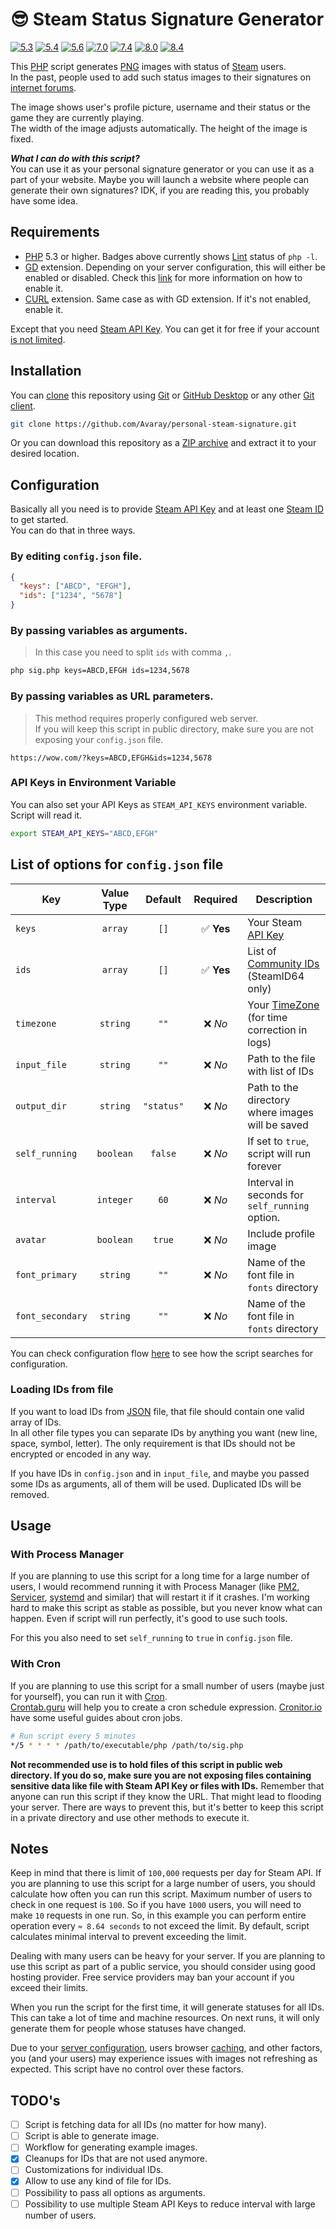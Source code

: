 # 😎 Steam Status Signature Generator

<!-- Remember to change branches in badges after PR to main -->

[![5.3](https://github.com/Avaray/personal-steam-signature/actions/workflows/test_PHP5.3.yml/badge.svg?branch=making-it-modern)](https://github.com/Avaray/personal-steam-signature/actions/workflows/test_PHP5.3.yml)
[![5.4](https://github.com/Avaray/personal-steam-signature/actions/workflows/test_PHP5.4.yml/badge.svg?branch=making-it-modern)](https://github.com/Avaray/personal-steam-signature/actions/workflows/test_PHP5.4.yml)
[![5.6](https://github.com/Avaray/personal-steam-signature/actions/workflows/test_PHP5.6.yml/badge.svg?branch=making-it-modern)](https://github.com/Avaray/personal-steam-signature/actions/workflows/test_PHP5.6.yml)
[![7.0](https://github.com/Avaray/personal-steam-signature/actions/workflows/test_PHP7.0.yml/badge.svg?branch=making-it-modern)](https://github.com/Avaray/personal-steam-signature/actions/workflows/test_PHP7.0.yml)
[![7.4](https://github.com/Avaray/personal-steam-signature/actions/workflows/test_PHP7.4.yml/badge.svg?branch=making-it-modern)](https://github.com/Avaray/personal-steam-signature/actions/workflows/test_PHP7.4.yml)
[![8.0](https://github.com/Avaray/personal-steam-signature/actions/workflows/test_PHP8.0.yml/badge.svg?branch=making-it-modern)](https://github.com/Avaray/personal-steam-signature/actions/workflows/test_PHP8.0.yml)
[![8.4](https://github.com/Avaray/personal-steam-signature/actions/workflows/test_PHP8.4.yml/badge.svg?branch=making-it-modern)](https://github.com/Avaray/personal-steam-signature/actions/workflows/test_PHP8.4.yml)

This [PHP](https://www.php.net/) script generates [PNG](https://en.wikipedia.org/wiki/PNG) images with status of [Steam](https://store.steampowered.com/) users.  
In the past, people used to add such status images to their signatures on [internet forums](https://en.wikipedia.org/wiki/Internet_forum).

The image shows user's profile picture, username and their status or the game they are currently playing.  
The width of the image adjusts automatically. The height of the image is fixed.

_**What I can do with this script?**_  
You can use it as your personal signature generator or you can use it as a part of your website. Maybe you will launch a website where people can generate their own signatures? IDK, if you are reading this, you probably have some idea.

## Requirements

- [PHP](https://www.php.net/) 5.3 or higher. Badges above currently shows [Lint](<https://en.wikipedia.org/wiki/Lint_(software)>) status of `php -l`.
- [GD](https://github.com/libgd/libgd) extension. Depending on your server configuration, this will either be enabled or disabled. Check this [link](https://stackoverflow.com/questions/2283199/enabling-installing-gd-extension-without-gd) for more information on how to enable it.
- [CURL](https://curl.se/) extension. Same case as with GD extension. If it's not enabled, enable it.

Except that you need [Steam API Key](https://steamcommunity.com/dev/apikey). You can get it for free if your account [is not limited](https://help.steampowered.com/en/faqs/view/71D3-35C2-AD96-AA3A).

## Installation

You can [clone](https://git-scm.com/docs/git-clone/en) this repository using [Git](https://git-scm.com/) or [GitHub Desktop](https://github.com/apps/desktop) or any other [Git client](https://git-scm.com/downloads/guis).

```bash
git clone https://github.com/Avaray/personal-steam-signature.git
```

Or you can download this repository as a [ZIP archive](https://github.com/Avaray/personal-steam-signature/archive/refs/heads/master.zip) and extract it to your desired location.

## Configuration

Basically all you need is to provide [Steam API Key](https://steamcommunity.com/dev) and at least one [Steam ID](https://developer.valvesoftware.com/wiki/SteamID) to get started.  
You can do that in three ways.

### By editing `config.json` file.

```json
{
  "keys": ["ABCD", "EFGH"],
  "ids": ["1234", "5678"]
}
```

### By passing variables as arguments.

> In this case you need to split `ids` with comma `,`.

```bash
php sig.php keys=ABCD,EFGH ids=1234,5678
```

### By passing variables as URL parameters.

> This method requires properly configured web server.  
> If you will keep this script in public directory, make sure you are not exposing your `config.json` file.

```
https://wow.com/?keys=ABCD,EFGH&ids=1234,5678
```

### API Keys in Environment Variable

You can also set your API Keys as `STEAM_API_KEYS` environment variable. Script will read it.

```bash
export STEAM_API_KEYS="ABCD,EFGH"
```

## List of options for `config.json` file

| Key              | Value<br>Type |  Default   |  Required  | Description                                                                                       |
| ---------------- | :-----------: | :--------: | :--------: | ------------------------------------------------------------------------------------------------- |
| `keys`           |    `array`    |    `[]`    | ✅ **Yes** | Your Steam [API Key](https://steamcommunity.com/dev/apikey)                                       |
| `ids`            |    `array`    |    `[]`    | ✅ **Yes** | List of [Community IDs](https://developer.valvesoftware.com/wiki/SteamID) (SteamID64 only)        |
| `timezone`       |   `string`    |    `""`    |  ❌ _No_   | Your [TimeZone](https://www.php.net/manual/en/timezones.europe.php) (for time correction in logs) |
| `input_file`     |   `string`    |    `""`    |  ❌ _No_   | Path to the file with list of IDs                                                                 |
| `output_dir`     |   `string`    | `"status"` |  ❌ _No_   | Path to the directory where images will be saved                                                  |
| `self_running`   |   `boolean`   |  `false`   |  ❌ _No_   | If set to `true`, script will run forever                                                         |
| `interval`       |   `integer`   |    `60`    |  ❌ _No_   | Interval in seconds for `self_running` option.                                                    |
| `avatar`         |   `boolean`   |   `true`   |  ❌ _No_   | Include profile image                                                                             |
| `font_primary`   |   `string`    |    `""`    |  ❌ _No_   | Name of the font file in `fonts` directory                                                        |
| `font_secondary` |   `string`    |    `""`    |  ❌ _No_   | Name of the font file in `fonts` directory                                                        |

You can check configuration flow [here](FLOW.md) to see how the script searches for configuration.

### Loading IDs from file

If you want to load IDs from [JSON](https://www.w3schools.com/js/js_json_arrays.asp) file, that file should contain one valid array of IDs.  
In all other file types you can separate IDs by anything you want (new line, space, symbol, letter). The only requirement is that IDs should not be encrypted or encoded in any way.

If you have IDs in `config.json` and in `input_file`, and maybe you passed some IDs as arguments, all of them will be used. Duplicated IDs will be removed.

## Usage

### With Process Manager

If you are planning to use this script for a long time for a large number of users, I would recommend running it with Process Manager (like [PM2](https://github.com/Unitech/pm2), [Servicer](https://servicer.dev/), [systemd](https://en.wikipedia.org/wiki/Systemd) and similar) that will restart it if it crashes. I'm working hard to make this script as stable as possible, but you never know what can happen. Even if script will run perfectly, it's good to use such tools.

For this you also need to set `self_running` to `true` in `config.json` file.

### With Cron

If you are planning to use this script for a small number of users (maybe just for yourself), you can run it with [Cron](https://en.wikipedia.org/wiki/Cron).  
[Crontab.guru](https://crontab.guru/) will help you to create a cron schedule expression. [Cronitor.io](https://cronitor.io/guides/cron-jobs) have some useful guides about cron jobs.

```bash
# Run script every 5 minutes
*/5 * * * * /path/to/executable/php /path/to/sig.php
```

**Not recommended use is to hold files of this script in public web directory. If you do so, make sure you are not exposing files containing sensitive data like file with Steam API Key or files with IDs.** Remember that anyone can run this script if they know the URL. That might lead to flooding your server. There are ways to prevent this, but it's better to keep this script in a private directory and use other methods to execute it.

## Notes

Keep in mind that there is limit of `100,000` requests per day for Steam API. If you are planning to use this script for a large number of users, you should calculate how often you can run this script. Maximum number of users to check in one request is `100`. So if you have `1000` users, you will need to make `10` requests in one run. So, in this example you can perform entire operation every `≈ 8.64 seconds` to not exceed the limit. By default, script calculates minimal interval to prevent exceeding the limit.

Dealing with many users can be heavy for your server. If you are planning to use this script as part of a public service, you should consider using good hosting provider. Free service providers may ban your account if you exceed their limits.

When you run the script for the first time, it will generate statuses for all IDs. This can take a lot of time and machine resources. On next runs, it will only generate them for people whose statuses have changed.

Due to your [server configuration](<https://en.wikipedia.org/wiki/Cache_(computing)>), users browser [caching](<https://en.wikipedia.org/wiki/Cache_(computing)>), and other factors, you (and your users) may experience issues with images not refreshing as expected. This script have no control over these factors.

## TODO's

- [ ] Script is fetching data for all IDs (no matter for how many).
- [ ] Script is able to generate image.
- [ ] Workflow for generating example images.
- [x] Cleanups for IDs that are not used anymore.
- [ ] Customizations for individual IDs.
- [x] Allow to use any kind of file for IDs.
- [ ] Possibility to pass all options as arguments.
- [ ] Possibility to use multiple Steam API Keys to reduce interval with large number of users.
